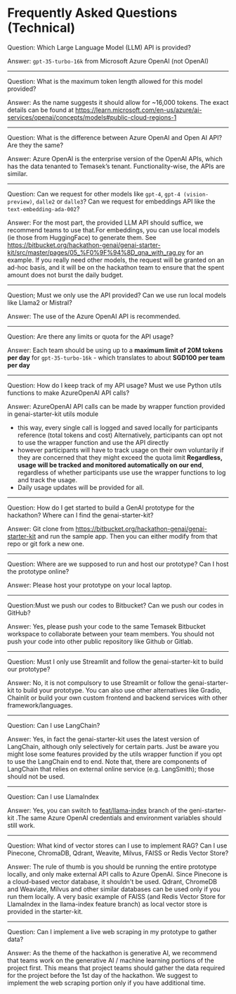 # Frequently Asked Questions (Technical)

Question: Which Large Language Model (LLM) API is provided?

Answer: `gpt-35-turbo-16k` from Microsoft Azure OpenAI (not OpenAI)

---

Question: What is the maximum token length allowed for this model provided?

Answer: As the name suggests it should allow for ~16,000 tokens. The exact details can be found at https://learn.microsoft.com/en-us/azure/ai-services/openai/concepts/models#public-cloud-regions-1

---

Question: What is the difference between Azure OpenAI and Open AI API? Are they the same?

Answer: Azure OpenAI is the enterprise version of the OpenAI APIs, which has the data tenanted to Temasek’s tenant. Functionality-wise, the APIs are similar.

---

Question: Can we request for other models like `gpt-4`, `gpt-4 (vision-preview)`, `dalle2` or `dalle3`? Can we request for embeddings API like the `text-embedding-ada-002`?

Answer: For the most part, the provided LLM API should suffice, we recommend teams to use that.For embeddings, you can use local models (ie those from HuggingFace) to generate them. See https://bitbucket.org/hackathon-genai/genai-starter-kit/src/master/pages/05_%F0%9F%94%8D_qna_with_rag.py for an example. If you really need other models, the request will be granted on an ad-hoc basis, and it will be on the hackathon team to ensure that the spent amount does not burst the daily budget.

---

Question; Must we only use the API provided? Can we use run local models like Llama2 or Mistral?

Answer: The use of the Azure OpenAI API is recommended.

---

Question: Are there any limits or quota for the API usage?

Answer: Each team should be using up to a **maximum limit of 20M tokens per day** for `gpt-35-turbo-16k` - which translates to about **SGD100 per team per day**

---

Question: How do I keep track of my API usage? Must we use Python utils functions to make AzureOpenAI API calls?

Answer: AzureOpenAI API calls can be made by wrapper function provided in genai-starter-kit utils module
- this way, every single call is logged and saved locally for participants reference (total tokens and cost)
Alternatively, participants can opt not to use the wrapper function and use the API directly
- however participants will have to track usage on their own voluntarily if they are concerned that they might exceed the quota limit
**Regardless, usage will be tracked and monitored automatically on our end**, regardless of whether participants use use the wrapper functions to log and track the usage.  
- Daily usage updates will be provided for all.

---

Question: How do I get started to build a GenAI prototype for the hackathon? Where can I find the genai-starter-kit?

Answer: Git clone from https://bitbucket.org/hackathon-genai/genai-starter-kit and run the sample app. Then you can either modify from that repo or git fork a new one.

---

Question: Where are we supposed to run and host our prototype? Can I host the prototype online?

Answer: Please host your prototype on your local laptop.

---

Question:Must we push our codes to Bitbucket? Can we push our codes in GitHub?

Answer: Yes, please push your code to the same Temasek Bitbucket workspace to collaborate between your team members. You should not push your code into other public repository like Github or Gitlab.

---

Question: Must I only use Streamlit and follow the genai-starter-kit to build our prototype?

Answer: No, it is not compulsory to use Streamlit or follow the genai-starter-kit to build your prototype. You can also use other alternatives like Gradio, Chainlit or build your own custom frontend and backend services with other framework/languages. 

---

Question: Can I use LangChain?

Answer: Yes, in fact the genai-starter-kit uses the latest version of LangChain, although only selectively for certain parts. Just be aware you might lose some features provided by the utils wrapper function if you opt to use the LangChain end to end. Note that, there are components of LangChain that relies on external online service (e.g. LangSmith); those should not be used.

---

Question: Can I use LlamaIndex

Answer: Yes, you can switch to [feat/llama-index](https://bitbucket.org/hackathon-genai/genai-starter-kit/src/ecf2722f5a0ef64523136427665b7ef91f0a6765/?at=feat%2Fllama-index) branch of the geni-starter-kit .The same Azure OpenAI credentials and environment variables should still work.

---

Question: What kind of vector stores can I use to implement RAG? Can I use Pinecone, ChromaDB, Qdrant, Weavite, Milvus, FAISS or Redis Vector Store?

Answer: The rule of thumb is you should be running the entire prototype locally, and only make external API calls to Azure OpenAI. Since Pinecone is a cloud-based vector database, it shouldn't be used. Qdrant, ChromeDB and Weaviate, Milvus and other similar databases can be used only if you run them locally. A very basic example of FAISS (and Redis Vector Store for LlamaIndex in the llama-index feature branch) as local vector store is provided in the starter-kit.

---

Question: Can I implement a live web scraping in my prototype to gather data?

Answer: As the theme of the hackathon is generative AI, we recommend that teams work on the generative AI / machine learning portions of the project first. This means that project teams should gather the data required for the project before the 1st day of the hackathon. We suggest to implement the web scraping portion only if you have additional time.

